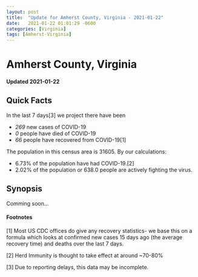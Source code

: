 ```yaml
---
layout: post
title:  "Update for Amherst County, Virginia - 2021-01-22"
date:   2021-01-22 01:01:29 -0600
categories: [Virginia]
tags: [Amherst-Virginia]
---
```


# Amherst County, Virginia
#### Updated 2021-01-22

## Quick Facts

In the last 7 days[3] we project there have been
- *269* new cases of COVID-19
- *0* people have died of COVID-19
- *66* people have recovered from COVID-19[1]

The population in this census area is 31605. By our calculations:
- 6.73% of the population have had COVID-19.[2]
- 2.02% of the population or 638.0 people are actively fighting the virus.

## Synopsis

Comming soon...


#### Footnotes

[1] Most US CDC offices do give any recovery statistics- we base this on a formula which looks at confirmed new cases
15 days ago (the average recovery time) and deaths over the last 7 days.

[2] Herd Immunity is thought to take effect at around ~70-80%

[3] Due to reporting delays, this data may be incomplete.
 
    
